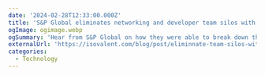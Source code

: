 ```yaml
---
date: '2024-02-28T12:33:00.000Z'
title: 'S&P Global eliminates networking and developer team silos with Cilium'
ogImage: ogimage.webp
ogSummary: 'Hear from S&P Global on how they were able to break down the silos between networking and developer teams with Cilium'
externalUrl: 'https://isovalent.com/blog/post/eliminnate-team-silos-with-cilium/'
categories:
  - Technology
---
```

